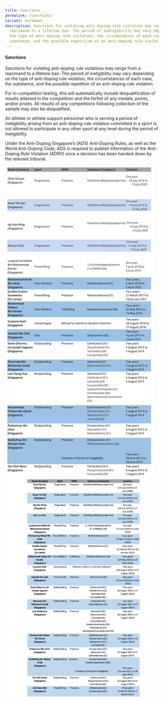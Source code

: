 ```yaml
---
title: Sanctions
permalink: /sanctions/
variant: markdown
description: Sanctions for violating anti-doping rule violation may range from a
  reprimand to a lifetime ban. The period of ineligibility may vary depending on
  the type of anti-doping rule violation, the circumstances of each case, the
  substance, and the possible repetition of an anti-doping rule violation.
---
```

#### Sanctions

Sanctions for violating anti-doping rule violations may range from a reprimand to a lifetime ban. The period of ineligibility may vary depending on the type of anti-doping rule violation, the circumstances of each case, the substance, and the possible repetition of an anti-doping rule violation.

For in-competition testing, this will automatically include disqualification of results attained in the competition and the forfeit of any medals, points, and/or prizes. All results of any competitions following collection of the sample may also be disqualified.

An athlete or athlete support personnel who is serving a period of ineligibility arising from an anti-doping rule violation committed in a sport is not allowed to participate in any other sport at any level during the period of ineligibility.

Under the Anti-Doping Singapore’s (ADS) Anti-Doping Rules, as well as the World Anti-Doping Code, ADS is required to publish information of the Anti-Doping Rule Violation (ADRV) once a decision has been handed down by the relevant tribunal.

![](/images/Anti%20Doping%20Rule%20Violation/Sanctions_List.jpeg)
![](/images/Anti%20Doping%20Rule%20Violation/Sanctions_List__14_June_2024_.png)